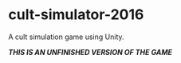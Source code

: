 # cult-simulator-2016
A cult simulation game using Unity.

***THIS IS AN UNFINISHED VERSION OF THE GAME***
